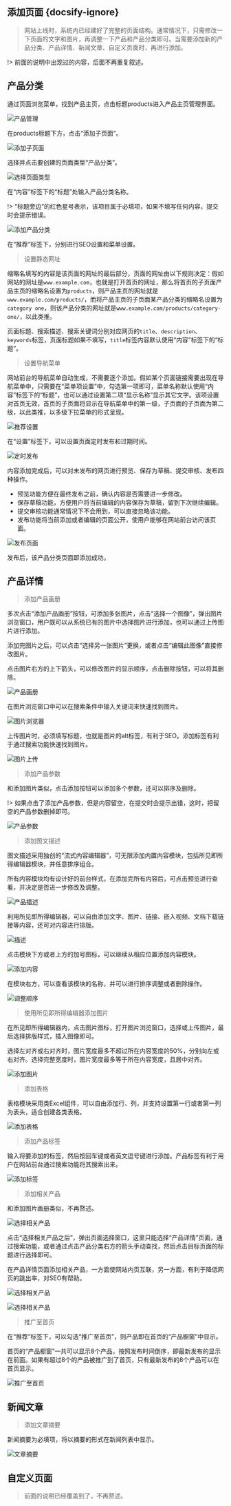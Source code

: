 ## 添加页面 {docsify-ignore}

> 网站上线时，系统内已经建好了完整的页面结构。通常情况下，只需修改一下页面的文字和图片，再调整一下产品和产品分类即可。当需要添加新的产品分类、产品详情、新闻文章、自定义页面时，再进行添加。

!> 前面的说明中出现过的内容，后面不再重复叙述。

## 产品分类

通过页面浏览菜单，找到产品主页，点击标题products进入产品主页管理界面。

![产品管理](_images/open-products.png)

在products标题下方，点击“添加子页面”。

![添加子页面](_images/create-new-category.png)

选择并点击要创建的页面类型“产品分类”。

![选择页面类型](_images/choose-products-sub.png)

在“内容”标签下的“标题”处输入产品分类名称。

!> “标题旁边”的红色星号表示，该项目属于必填项，如果不填写任何内容，提交时会提示错误。

![添加产品分类](_images/create-category.png)

在“推荐”标签下，分别进行SEO设置和菜单设置。

> 设置静态网址

缩略名填写的内容是该页面的网址的最后部分，页面的网址由以下规则决定：假如网站的网址是`www.example.com`，也就是打开首页的网址，那么将首页的子页面产品主页的缩略名设置为`products`，则产品主页的网址就是`www.example.com/products/`，而将产品主页的子页面某产品分类的缩略名设置为`category one`，则该产品分类的网址就是`www.example.com/products/category-one/`，以此类推。

页面标题、搜索描述、搜索关键词分别对应网页的`title`、`description`、`keywords`标签，页面标题如果不填写，`title`标签内容默认使用“内容”标签下的“标题”。

> 设置导航菜单

网站前台的导航菜单自动生成，不需要逐个添加。假如某个页面链接需要出现在导航菜单中，只需要在“菜单项设置”中，勾选第一项即可，菜单名称默认使用“内容”标签下的“标题”，也可以通过设置第二项“显示名称”显示其它文字。该项设置对首页无效，首页的子页面将显示在导航菜单中的第一级，子页面的子页面为第二级，以此类推，以多级下拉菜单的形式呈现。

![推荐设置](_images/promote.png)

在“设置”标签下，可以设置页面定时发布和过期时间。

![定时发布](_images/publish-timing.png)

内容添加完成后，可以对未发布的网页进行预览、保存为草稿、提交审核、发布四种操作。

* 预览功能方便在最终发布之前，确认内容是否需要进一步修改。
* 保存草稿功能，方便用户将当前编辑的内容保存为草稿，留到下次继续编辑。
* 提交审核功能通常情况下不会用到，可以直接忽略该功能。
* 发布功能将当前添加或者编辑的页面公开，使用户能够在网站前台访问该页面。

![发布页面](_images/publish-page.png)

发布后，该产品分类页面即添加成功。

## 产品详情

> 添加产品画册

多次点击“添加产品画册”按钮，可添加多张图片，点击“选择一个图像”，弹出图片浏览窗口，用户既可以从系统已有的图片中选择图片进行添加，也可以通过上传图片进行添加。

添加完图片之后，可以点击“选择另一张图片”更换，或者点击“编辑此图像”直接修改图片。

点击图片右方的上下箭头，可以修改图片的显示顺序，点击删除按钮，可以将其删除。

![产品画册](_images/product-gallery.png)

在图片浏览窗口中可以在搜索条件中输入关键词来快速找到图片。

![图片浏览器](_images/image-browser.png)

上传图片时，必须填写标题，也就是图片的alt标签，有利于SEO。添加标签有利于通过搜索功能快速找到图片。

![图片上传](_images/image-browser-upload.png)

> 添加产品参数

和添加图片类似，点击添加按钮可以添加多个参数，还可以排序及删除。

!> 如果点击了添加产品参数，但是内容留空，在提交时会提示出错，这时，把留空的产品参数删掉即可。

![产品参数](_images/product-parameters.png)

> 添加图文描述

图文描述采用独创的“流式内容编辑器”，可无限添加内置内容模块，包括所见即所得编辑器模块，并任意排序组合。

所有内容模块均有设计好的前台样式，在添加完所有内容后，可点击预览进行查看，并决定是否进一步修改及调整。

![产品描述](_images/streamfield.png)

利用所见即所得编辑器，可以自由添加文字、图片、链接、嵌入视频、文档下载链接等内容，还可对内容进行排版。

![描述](_images/textarea.png)

点击模块下方或者上方的加号图标，可以继续从相应位置添加内容模块。

![添加内容](_images/streamfield-add.png)

在模块右方，可以查看该模块的名称，并可以进行排序调整或者删除操作。

![调整顺序](_images/streamfield-reorder.png)

> 使用所见即所得编辑器添加图片

在所见即所得编辑器内，点击图片图标，打开图片浏览窗口，选择或上传图片，最后选择排版样式，插入图像即可。

选择左对齐或右对齐时，图片宽度最多不超过所在内容宽度的50%，分别向左或右对齐。选择完整宽度时，图片宽度最多等于所在内容宽度，且居中对齐。

![添加图片](_images/textarea-image.png)

> 添加表格

表格模块采用类Excel组件，可以自由添加行、列，并支持设置第一行或者第一列为表头，适合创建各类表格。

![添加表格](_images/add-table.png)

> 添加产品标签

输入将要添加的标签，然后按回车键或者英文逗号键进行添加。产品标签有利于用户在网站前台通过搜索功能将其搜索出来。

![添加标签](_images/add-tags.png)

> 添加相关产品

和添加图片画册类似，不再赘述。

![选择相关产品](_images/related-products.png)

点击“选择相关产品之后”，弹出页面选择窗口，这里只能选择“产品详情”页面，通过搜索功能，或者通过点击产品分类右方的箭头手动查找，然后点击目标页面的标题进行选择即可。

在产品详情页面添加相关产品，一方面使网站内页互联，另一方面，有利于降低网页的跳出率，对SEO有帮助。

![选择相关产品](_images/select-related-product1.png)

![选择相关产品](_images/select-related-product2.png)

> 推广至首页

在“推荐”标签下，可以勾选“推广至首页”，则产品即在首页的“产品橱窗”中显示。

首页的“产品橱窗”一共可以显示8个产品，按照发布时间倒序，即最新发布的显示在前面。如果有超过8个的产品被推广到了首页，只有最新发布的8个产品可以在首页显示。

![推广至首页](_images/promote-product.png)

## 新闻文章

> 添加文章摘要

新闻摘要为必填项，将以摘要的形式在新闻列表中显示。

![文章摘要](_images/article-summary.png)

## 自定义页面

> 前面的说明已经覆盖到了，不再赘述。
